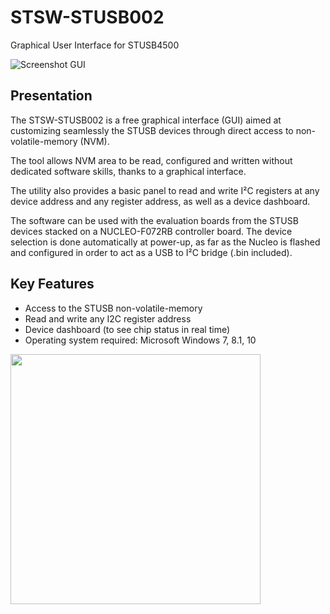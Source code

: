 # STSW-STUSB002
Graphical User Interface for STUSB4500

![Screenshot GUI](https://raw.githubusercontent.com/usb-c/STUSB4500/master/GUI/Pics/STUSB4500_GUI_1.08_offline_screenshot.png)

## Presentation

The STSW-STUSB002 is a free graphical interface (GUI) aimed at customizing seamlessly the STUSB devices through direct access to non-volatile-memory (NVM). <br/>

The tool allows NVM area to be read, configured and written without dedicated software skills, thanks to a graphical interface. <br/>

The utility also provides a basic panel to read and write I²C registers at any device address and any register address, as well as a device dashboard. <br/>

The software can be used with the evaluation boards from the STUSB devices stacked on a NUCLEO-F072RB controller board. The device selection is done automatically at power-up, as far as the Nucleo is flashed and configured in order to act as a USB to I²C bridge (.bin included). <br/>


## Key Features
* Access to the STUSB non-volatile-memory
* Read and write any I2C register address
* Device dashboard (to see chip status in real time)
* Operating system required: Microsoft Windows 7, 8.1, 10

<!---
![Screenshot2 GUI](https://github.com/usb-c/STUSB4500/blob/master/GUI/Pics/STUSB4500_GUI_1.08_online_screenshot.png)
--->

<img src="https://github.com/usb-c/STUSB4500/blob/master/GUI/Pics/STUSB4500_GUI_1.08_online_screenshot.png" height="400">
